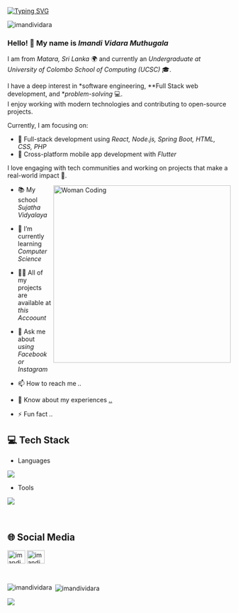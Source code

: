 [![Typing SVG](https://readme-typing-svg.herokuapp.com?size=32&vCenter=true&width=760&lines=Hi+%F0%9F%91%8B%2C+I'm+Imandi+Vidara+Muthugala;From+Matara,+Sri+Lanka.;(UG)+University+Of+Colombo+School+Of+Computing )](https://git.io/typing-svg)

<p align="left"> <img src="https://komarev.com/ghpvc/?username=imandividara&label=Profile%20views&color=0e75b6&style=flat" alt="imandividara" /> </p>

### Hello! 👋 My name is *Imandi Vidara Muthugala*  
I am from *Matara, Sri Lanka* 🌍 and currently an *Undergraduate at University of Colombo School of Computing (UCSC)* 🎓.

I have a deep interest in *software engineering, **Full Stack web development, and **problem-solving* 💻.  
I enjoy working with modern technologies and contributing to open-source projects.

Currently, I am focusing on:  
- 🚀 Full-stack development using *React, Node.js, Spring Boot, HTML, CSS, PHP*  
- 📱 Cross-platform mobile app development with *Flutter*

I love engaging with tech communities and working on projects that make a real-world impact 🌟.

<img align="right" alt="Woman Coding" width="400" src="[https://media.giphy.com/media/L1R1tvI9svkIWwpVYr/giphy.gif](https://iconscout.com/lottie-animation/female-web-developer-animation_6031664)" />



- 📚 My school *Sujatha Vidyalaya*

- 🌱 I’m currently learning *Computer Science*

- 👨‍💻 All of my projects are available at *this Accoount*

- 💬 Ask me about *using Facebook or Instagram*

- 📫 How to reach me *..*

- 📄 Know about my experiences [..](..)

- ⚡ Fun fact *..*

## 💻 Tech Stack
- Languages
<p align="left">
  <a href="https://skillicons.dev">
    <img src="https://skillicons.dev/icons?i=c,cpp,python,java,scala,html,css,javascript,mongodb,express,php,react,nodejs,mysql,dart,flutter,spring" />
  </a>
</p>

- Tools
<p align="left">
  <a href="https://skillicons.dev">
    <img src="https://skillicons.dev/icons?i=git,github,arduino,figma,linux,windows,vscode,androidstudio,postman,r,visualstudio,wordpress" />
  </a>
</p>
<br/>

## 🌐 Social Media
<p align="left">
  <a href="https://fb.com/imandi muthugala" target="blank"><img align="center" src="https://raw.githubusercontent.com/rahuldkjain/github-profile-readme-generator/master/src/images/icons/Social/facebook.svg" alt="imandi muthugala" height="30" width="40" /></a>
  <a href="https://instagram.com/imandi2002" target="blank"><img align="center" src="https://raw.githubusercontent.com/rahuldkjain/github-profile-readme-generator/master/src/images/icons/Social/instagram.svg" alt="imandi2002" height="30" width="40" /></a>
</p>

<br/>

<p><img align="left" src="https://github-readme-stats.vercel.app/api/top-langs?username=imandividara&show_icons=true&locale=en&layout=compact" alt="imandividara" /></p>

<p>&nbsp;<img align="center" src="https://github-readme-stats.vercel.app/api?username=imandividara&show_icons=true&locale=en" alt="imandividara" /></p>

 <img  align="center"  src="https://github-readme-stats.anuraghazra1.vercel.app/api/top-langs/?username=imandividara&hide_border=false&no-bg=true&no-frame=true&langs_count=10"/>










